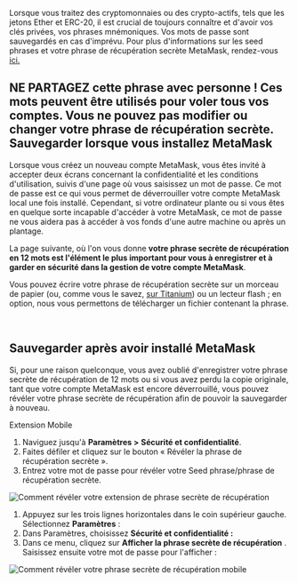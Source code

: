 Lorsque vous traitez des cryptomonnaies ou des crypto-actifs, tels que les jetons Ether et ERC-20, il est crucial de toujours connaître et d'avoir vos clés privées, vos phrases mnémoniques. Vos mots de passe sont sauvegardés en cas d'imprévu. Pour plus d'informations sur les seed phrases et votre phrase de récupération secrète MetaMask, rendez-vous [ici.](https://support.metamask.io/hc/en-us/articles/4404722782107)


**NE PARTAGEZ cette phrase avec personne ! Ces mots peuvent être utilisés pour voler tous vos comptes. Vous ne pouvez pas modifier ou changer votre phrase de récupération secrète.**
 
Sauvegarder lorsque vous installez MetaMask
-------------------------------------------


Lorsque vous créez un nouveau compte MetaMask, vous êtes invité à accepter deux écrans concernant la confidentialité et les conditions d'utilisation, suivis d'une page où vous saisissez un mot de passe. Ce mot de passe est ce qui vous permet de déverrouiller votre compte MetaMask local une fois installé. Cependant, si votre ordinateur plante ou si vous êtes en quelque sorte incapable d'accéder à votre MetaMask, ce mot de passe ne vous aidera pas à accéder à vos fonds d'une autre machine ou après un plantage.


La page suivante, où l'on vous donne **votre phrase secrète de récupération en 12 mots est l'élément le plus important pour vous à enregistrer et à garder en sécurité dans la gestion de votre compte MetaMask**.


Vous pouvez écrire votre phrase de récupération secrète sur un morceau de papier (ou, comme vous le savez, [sur Titanium](https://www.toughgadget.com/bitcoin-crypto-metal-recovery-seed-wallets/)) ou un lecteur flash ; en option, nous vous permettons de télécharger un fichier contenant la phrase.


 


Sauvegarder après avoir installé MetaMask
-----------------------------------------


Si, pour une raison quelconque, vous avez oublié d'enregistrer votre phrase secrète de récupération de 12 mots ou si vous avez perdu la copie originale, tant que votre compte MetaMask est encore déverrouillé, vous pouvez révéler votre phrase secrète de récupération afin de pouvoir la sauvegarder à nouveau.




Extension Mobile


1. Naviguez jusqu'à **Paramètres >** **Sécurité et confidentialité**.
2. Faites défiler et cliquez sur le bouton « Révéler la phrase de récupération secrète ».
3. Entrez votre mot de passe pour révéler votre Seed phrase/phrase de récupération secrète.


![Comment révéler votre extension de phrase secrète de récupération](https://support.metamask.io/hc/article_attachments/9541233181083)




1. Appuyez sur les trois lignes horizontales dans le coin supérieur gauche. Sélectionnez **Paramètres** :
2. Dans Paramètres, choisissez **Sécurité et confidentialité :**
3. Dans ce menu, cliquez sur **Afficher la phrase secrète de récupération** . Saisissez ensuite votre mot de passe pour l'afficher :


![Comment révéler votre phrase secrète de récupération mobile](https://support.metamask.io/hc/article_attachments/9542309263515)




 

